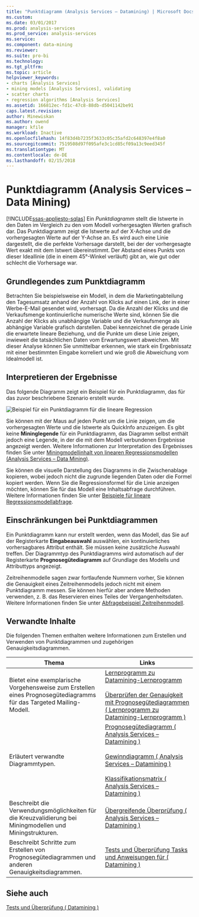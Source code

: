 ```yaml
---
title: "Punktdiagramm (Analysis Services – Datamining) | Microsoft Docs"
ms.custom: 
ms.date: 03/01/2017
ms.prod: analysis-services
ms.prod_service: analysis-services
ms.service: 
ms.component: data-mining
ms.reviewer: 
ms.suite: pro-bi
ms.technology: 
ms.tgt_pltfrm: 
ms.topic: article
helpviewer_keywords:
- charts [Analysis Services]
- mining models [Analysis Services], validating
- scatter charts
- regression algorithms [Analysis Services]
ms.assetid: 166812ec-fd1c-47c8-88db-d5041142be91
caps.latest.revision: 
author: Minewiskan
ms.author: owend
manager: kfile
ms.workload: Inactive
ms.openlocfilehash: 14f83d4b7235f3633c05c35afd2c648397e4f8a0
ms.sourcegitcommit: 7519508d97f095afe3c1cd85cf09a13c9eed345f
ms.translationtype: MT
ms.contentlocale: de-DE
ms.lasthandoff: 02/15/2018
---
```

# <a name="scatter-plot-analysis-services---data-mining"></a>Punktdiagramm (Analysis Services &ndash; Data Mining)
[!INCLUDE[ssas-appliesto-sqlas](../../includes/ssas-appliesto-sqlas.md)]
Ein *Punktdiagramm* stellt die Istwerte in den Daten im Vergleich zu den vom Modell vorhergesagten Werten grafisch dar. Das Punktdiagramm zeigt die Istwerte auf der X-Achse und die vorhergesagten Werte auf der Y-Achse an. Es wird auch eine Linie dargestellt, die die perfekte Vorhersage darstellt, bei der der vorhergesagte Wert exakt mit dem Istwert übereinstimmt. Der Abstand eines Punkts von dieser Ideallinie (die in einem 45°-Winkel verläuft) gibt an, wie gut oder schlecht die Vorhersage war.  
  
## <a name="understanding-the-scatter-plot"></a>Grundlegendes zum Punktdiagramm  
 Betrachten Sie beispielsweise ein Modell, in dem die Marketingabteilung den Tagesumsatz anhand der Anzahl von Klicks auf einen Link, der in einer Werbe-E-Mail gesendet wird, vorhersagt. Da die Anzahl der Klicks und die Verkaufsmenge kontinuierliche numerische Werte sind, können Sie die Anzahl der Klicks als unabhängige Variable und die Verkaufsmenge als abhängige Variable grafisch darstellen. Dabei kennzeichnet die gerade Linie die erwartete lineare Beziehung, und die Punkte um diese Linie zeigen, inwieweit die tatsächlichen Daten vom Erwartungswert abweichen. Mit dieser Analyse können Sie unmittelbar erkennen, wie stark ein Ergebnissatz mit einer bestimmten Eingabe korreliert und wie groß die Abweichung vom Idealmodell ist.  
  
## <a name="interpreting-the-results"></a>Interpretieren der Ergebnisse  
 Das folgende Diagramm zeigt ein Beispiel für ein Punktdiagramm, das für das zuvor beschriebene Szenario erstellt wurde.  
  
 ![Beispiel für ein Punktdiagramm für die lineare Regression](../../analysis-services/data-mining/media/scatterplot-callctr.gif "Beispiel für ein Punktdiagramm für die lineare Regression")  
  
 Sie können mit der Maus auf jeden Punkt um die Linie zeigen, um die vorhergesagten Werte und die Istwerte als QuickInfo anzuzeigen. Es gibt keine **Mininglegende** für ein Punktdiagramm, das Diagramm selbst enthält jedoch eine Legende, in der die mit dem Modell verbundenen Ergebnisse angezeigt werden. Weitere Informationen zur Interpretation des Ergebnisses finden Sie unter [Miningmodellinhalt von linearen Regressionsmodellen &#40;Analysis Services – Data Mining&#41;](../../analysis-services/data-mining/mining-model-content-for-linear-regression-models-analysis-services-data-mining.md).  
  
 Sie können die visuelle Darstellung des Diagramms in die Zwischenablage kopieren, wobei jedoch nicht die zugrunde liegenden Daten oder die Formel kopiert werden. Wenn Sie die Regressionsformel für die Linie anzeigen möchten, können Sie für das Modell eine Inhaltsabfrage durchführen. Weitere Informationen finden Sie unter [Beispiele für lineare Regressionsmodellabfrage](../../analysis-services/data-mining/linear-regression-model-query-examples.md).  
  
## <a name="restrictions-on-scatter-plots"></a>Einschränkungen bei Punktdiagrammen  
 Ein Punktdiagramm kann nur erstellt werden, wenn das Modell, das Sie auf der Registerkarte **Eingabeauswahl** auswählen, ein kontinuierliches vorhersagbares Attribut enthält. Sie müssen keine zusätzliche Auswahl treffen. Der Diagrammtyp des Punktdiagramms wird automatisch auf der Registerkarte **Prognosegütediagramm** auf Grundlage des Modells und Attributtyps angezeigt.  
  
 Zeitreihenmodelle sagen zwar fortlaufende Nummern vorher, Sie können die Genauigkeit eines Zeitreihenmodells jedoch nicht mit einem Punktdiagramm messen. Sie können hierfür aber andere Methoden verwenden, z. B. das Reservieren eines Teiles der Vergangenheitsdaten. Weitere Informationen finden Sie unter [Abfragebeispiel Zeitreihenmodell](../../analysis-services/data-mining/time-series-model-query-examples.md).  
  
## <a name="related-content"></a>Verwandte Inhalte  
 Die folgenden Themen enthalten weitere Informationen zum Erstellen und Verwenden von Punktdiagrammen und zugehörigen Genauigkeitsdiagrammen.  
  
|Thema|Links|  
|------------|-----------|  
|Bietet eine exemplarische Vorgehensweise zum Erstellen eines Prognosegütediagramms für das Targeted Mailing-Modell.|[Lernprogramm zu Datamining-Lernprogramm](http://msdn.microsoft.com/library/6602edb6-d160-43fb-83c8-9df5dddfeb9c)<br /><br /> [Überprüfen der Genauigkeit mit Prognosegütediagrammen &#40; Lernprogramm zu Datamining-Lernprogramm &#41;](http://msdn.microsoft.com/library/822d414b-4a39-473f-80c3-53476e30655a)|  
|Erläutert verwandte Diagrammtypen.|[Prognosegütediagramm &#40; Analysis Services – Datamining &#41;](../../analysis-services/data-mining/lift-chart-analysis-services-data-mining.md)<br /><br /> [Gewinndiagramm &#40; Analysis Services – Datamining &#41;](../../analysis-services/data-mining/profit-chart-analysis-services-data-mining.md)<br /><br /> [Klassifikationsmatrix &#40; Analysis Services – Datamining &#41;](../../analysis-services/data-mining/classification-matrix-analysis-services-data-mining.md)|  
|Beschreibt die Verwendungsmöglichkeiten für die Kreuzvalidierung bei Miningmodellen und Miningstrukturen.|[Übergreifende Überprüfung &#40; Analysis Services – Datamining &#41;](../../analysis-services/data-mining/cross-validation-analysis-services-data-mining.md)|  
|Beschreibt Schritte zum Erstellen von Prognosegütediagrammen und anderen Genauigkeitsdiagrammen.|[Tests und Überprüfung Tasks und Anweisungen für &#40; Datamining &#41;](../../analysis-services/data-mining/testing-and-validation-tasks-and-how-tos-data-mining.md)|  
  
## <a name="see-also"></a>Siehe auch  
 [Tests und Überprüfung &#40; Datamining &#41;](../../analysis-services/data-mining/testing-and-validation-data-mining.md)  
  
  

